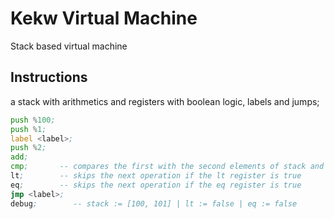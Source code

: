 # Kekw Virtual Machine

Stack based virtual machine

## Instructions

a stack with arithmetics and registers with boolean logic, labels and jumps;

```asm
push %100;
push %1;
label <label>;
push %2;
add;
cmp;       -- compares the first with the second elements of stack and updates the eq and lt registers
lt;        -- skips the next operation if the lt register is true 
eq;        -- skips the next operation if the eq register is true
jmp <label>;
debug;        -- stack := [100, 101] | lt := false | eq := false
```

